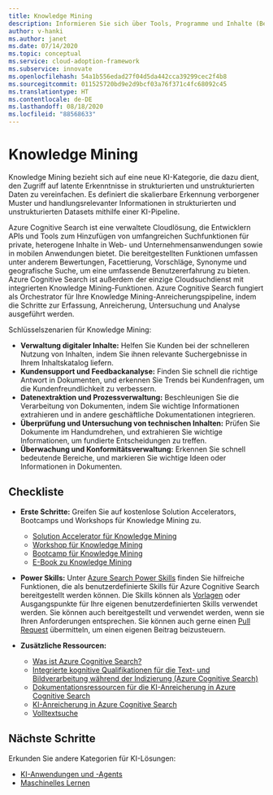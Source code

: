 ```yaml
---
title: Knowledge Mining
description: Informieren Sie sich über Tools, Programme und Inhalte (Best Practices, Konfigurationsvorlagen und Architekturleitfäden), die die Einführung von künstlicher Intelligenz (KI) und cloudnativen Methoden im großen Stil vereinfachen.
author: v-hanki
ms.author: janet
ms.date: 07/14/2020
ms.topic: conceptual
ms.service: cloud-adoption-framework
ms.subservice: innovate
ms.openlocfilehash: 54a1b556edad27f04d5da442cca39299cec2f4b8
ms.sourcegitcommit: 011525720bd9e2d9bcf03a76f371c4fc68092c45
ms.translationtype: HT
ms.contentlocale: de-DE
ms.lasthandoff: 08/18/2020
ms.locfileid: "88568633"
---
```

# <a name="knowledge-mining"></a>Knowledge Mining

Knowledge Mining bezieht sich auf eine neue KI-Kategorie, die dazu dient, den Zugriff auf latente Erkenntnisse in strukturierten und unstrukturierten Daten zu vereinfachen. Es definiert die skalierbare Erkennung verborgener Muster und handlungsrelevanter Informationen in strukturierten und unstrukturierten Datasets mithilfe einer KI-Pipeline.

Azure Cognitive Search ist eine verwaltete Cloudlösung, die Entwicklern APIs und Tools zum Hinzufügen von umfangreichen Suchfunktionen für private, heterogene Inhalte in Web- und Unternehmensanwendungen sowie in mobilen Anwendungen bietet. Die bereitgestellten Funktionen umfassen unter anderem Bewertungen, Facettierung, Vorschläge, Synonyme und geografische Suche, um eine umfassende Benutzererfahrung zu bieten. Azure Cognitive Search ist außerdem der einzige Cloudsuchdienst mit integrierten Knowledge Mining-Funktionen. Azure Cognitive Search fungiert als Orchestrator für Ihre Knowledge Mining-Anreicherungspipeline, indem die Schritte zur Erfassung, Anreicherung, Untersuchung und Analyse ausgeführt werden.

Schlüsselszenarien für Knowledge Mining:

- **Verwaltung digitaler Inhalte:** Helfen Sie Kunden bei der schnelleren Nutzung von Inhalten, indem Sie ihnen relevante Suchergebnisse in Ihrem Inhaltskatalog liefern.
- **Kundensupport und Feedbackanalyse:** Finden Sie schnell die richtige Antwort in Dokumenten, und erkennen Sie Trends bei Kundenfragen, um die Kundenfreundlichkeit zu verbessern.
- **Datenextraktion und Prozessverwaltung:** Beschleunigen Sie die Verarbeitung von Dokumenten, indem Sie wichtige Informationen extrahieren und in andere geschäftliche Dokumentationen integrieren.
- **Überprüfung und Untersuchung von technischen Inhalten:** Prüfen Sie Dokumente im Handumdrehen, und extrahieren Sie wichtige Informationen, um fundierte Entscheidungen zu treffen.
- **Überwachung und Konformitätsverwaltung:** Erkennen Sie schnell bedeutende Bereiche, und markieren Sie wichtige Ideen oder Informationen in Dokumenten.

## <a name="checklist"></a>Checkliste

- **Erste Schritte:** Greifen Sie auf kostenlose Solution Accelerators, Bootcamps und Workshops für Knowledge Mining zu.

  - [Solution Accelerator für Knowledge Mining](https://github.com/Azure-Samples/azure-search-knowledge-mining)
  - [Workshop für Knowledge Mining](https://github.com/Azure-Samples/azure-search-knowledge-mining/tree/master/workshops)
  - [Bootcamp für Knowledge Mining](https://azure.github.io/LearnAI-KnowledgeMiningBootcamp/)
  - [E-Book zu Knowledge Mining](https://azure.microsoft.com/resources/a-developers-guide-to-building-ai-driven-knowledge-mining-solutions/)

- **Power Skills:** Unter [Azure Search Power Skills](https://github.com/Azure-Samples/azure-search-power-skills) finden Sie hilfreiche Funktionen, die als benutzerdefinierte Skills für Azure Cognitive Search bereitgestellt werden können. Die Skills können als [Vorlagen](https://github.com/Azure-Samples/azure-search-power-skills/blob/master/Template/HelloWorld/README.md) oder Ausgangspunkte für Ihre eigenen benutzerdefinierten Skills verwendet werden. Sie können auch bereitgestellt und verwendet werden, wenn sie Ihren Anforderungen entsprechen. Sie können auch gerne einen [Pull Request](https://github.com/Azure-Samples/azure-search-power-skills/compare) übermitteln, um einen eigenen Beitrag beizusteuern.

- **Zusätzliche Ressourcen:**

  - [Was ist Azure Cognitive Search?](/azure/search/search-what-is-azure-search)
  - [Integrierte kognitive Qualifikationen für die Text- und Bildverarbeitung während der Indizierung (Azure Cognitive Search)](/azure/search/cognitive-search-predefined-skills)
  - [Dokumentationsressourcen für die KI-Anreicherung in Azure Cognitive Search](/azure/search/cognitive-search-resources-documentation)
  - [KI-Anreicherung in Azure Cognitive Search](/azure/search/cognitive-search-concept-troubleshooting)
  - [Volltextsuche](/azure/search/search-lucene-query-architecture)

## <a name="next-steps"></a>Nächste Schritte

Erkunden Sie andere Kategorien für KI-Lösungen:

- [KI-Anwendungen und -Agents](./ai-applications.md)
- [Maschinelles Lernen](./machine-learning.md)
